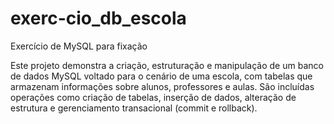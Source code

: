 # exerc-cio_db_escola
Exercício de MySQL para fixação

Este projeto demonstra a criação, estruturação e manipulação de um banco de dados MySQL voltado para o cenário de uma escola, com tabelas que armazenam informações sobre alunos, professores e aulas. São incluídas operações como criação de tabelas, inserção de dados, alteração de estrutura e gerenciamento transacional (commit e rollback).
